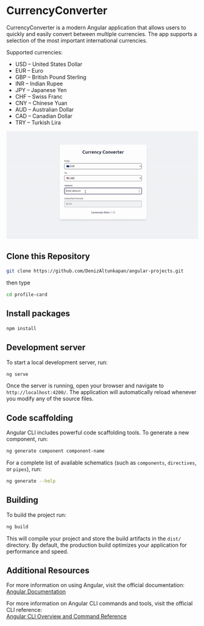 # CurrencyConverter

CurrencyConverter is a modern Angular application that allows users to quickly and easily convert between multiple currencies. The app supports a selection of the most important international currencies.

Supported currencies:

- USD – United States Dollar
- EUR – Euro
- GBP – British Pound Sterling
- INR – Indian Rupee
- JPY – Japanese Yen
- CHF – Swiss Franc
- CNY – Chinese Yuan
- AUD – Australian Dollar
- CAD – Canadian Dollar
- TRY – Turkish Lira

![Preview](preview.gif)

## Clone this Repository

```bash
git clone https://github.com/DenizAltunkapan/angular-projects.git
```

then type

```bash
cd profile-card
```

## Install packages

```bash
npm install
```

## Development server

To start a local development server, run:

```bash
ng serve
```

Once the server is running, open your browser and navigate to `http://localhost:4200/`. The application will automatically reload whenever you modify any of the source files.

## Code scaffolding

Angular CLI includes powerful code scaffolding tools. To generate a new component, run:

```bash
ng generate component component-name
```

For a complete list of available schematics (such as `components`, `directives`, or `pipes`), run:

```bash
ng generate --help
```

## Building

To build the project run:

```bash
ng build
```

This will compile your project and store the build artifacts in the `dist/` directory. By default, the production build optimizes your application for performance and speed.

## Additional Resources

For more information on using Angular, visit the official documentation:  
[Angular Documentation](https://angular.dev)

For more information on Angular CLI commands and tools, visit the official CLI reference:  
[Angular CLI Overview and Command Reference](https://angular.dev/tools/cli)
